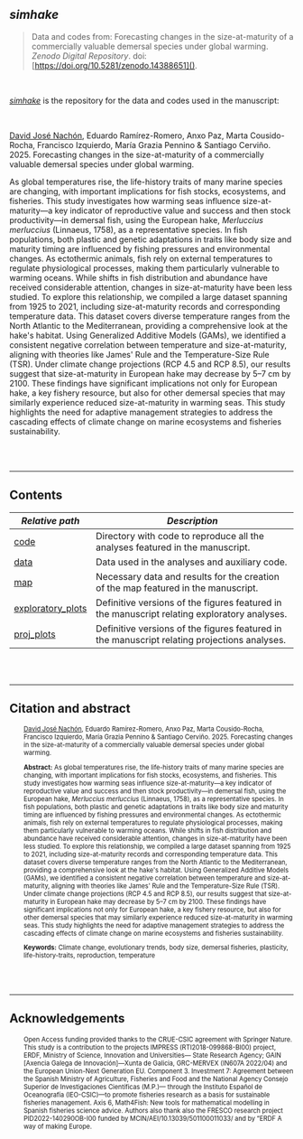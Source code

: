 ## *simhake*

> Data and codes from: Forecasting changes in the size-at-maturity of a commercially valuable demersal species under global warming. *Zenodo Digital Repository*. doi:[https://doi.org/10.5281/zenodo.14388651]().

<br>


[*simhake*](https://github.com/MERVEX-group/simhake) is the repository for the data and codes used in the manuscript:

</br>

[David José Nachón](mailto:davidjose.nachon@gmail.com), Eduardo Ramírez-Romero, Anxo Paz, Marta Cousido-Rocha, Francisco Izquierdo, María Grazia Pennino & Santiago Cerviño. 2025. Forecasting changes in the size-at-maturity of a commercially valuable demersal species under global warming.
                    
As global temperatures rise, the life-history traits of many marine species are changing, with important implications for fish stocks, ecosystems, and fisheries. This study investigates how warming seas influence size-at-maturity—a key indicator of reproductive value and success and then stock productivity—in demersal fish, using the European hake, *Merluccius merluccius* (Linnaeus, 1758), as a representative species. In fish populations, both plastic and genetic adaptations in traits like body size and maturity timing are influenced by fishing pressures and environmental changes. As ectothermic animals, fish rely on external temperatures to regulate physiological processes, making them particularly vulnerable to warming oceans. While shifts in fish distribution and abundance have received considerable attention, changes in size-at-maturity have been less studied. To explore this relationship, we compiled a large dataset spanning from 1925 to 2021, including size-at-maturity records and corresponding temperature data. This dataset covers diverse temperature ranges from the North Atlantic to the Mediterranean, providing a comprehensive look at the hake's habitat. Using Generalized Additive Models (GAMs), we identified a consistent negative correlation between temperature and size-at-maturity, aligning with theories like James' Rule and the Temperature-Size Rule (TSR). Under climate change projections (RCP 4.5 and RCP 8.5), our results suggest that size-at-maturity in European hake may decrease by 5–7 cm by 2100. These findings have significant implications not only for European hake, a key fishery resource, but also for other demersal species that may similarly experience reduced size-at-maturity in warming seas. This study highlights the need for adaptive management strategies to address the cascading effects of climate change on marine ecosystems and fisheries sustainability. 

<br><br>

--------------------------

## Contents


|  *Relative path*  |  *Description*  |
|-------------------|-----------------|
|  [code](./code)  |  Directory with code to reproduce all the analyses featured in the manuscript.  |
|  [data](./data)  |  Data used in the analyses and auxiliary code.  |
|  [map](./map)  |  Necessary data and results for the creation of the map featured in the manuscript.   |
|  [exploratory_plots](./exploratory_plots)  |  Definitive versions of the figures featured in the manuscript relating exploratory analyses.   |
|  [proj_plots](./proj_plots)  |  Definitive versions of the figures featured in the manuscript relating projections analyses.   |

<!-- |  [docs/](./docs)  |  Documents, right now just a presentation.  | -->

<br><br>

--------------------------

## Citation and abstract

<div style="padding-left:5%;font-size:0.8em;">

[David José Nachón](mailto:davidjose.nachon@gmail.com), Eduardo Ramírez-Romero, Anxo Paz, Marta Cousido-Rocha, Francisco Izquierdo, María Grazia Pennino & Santiago Cerviño. 2025. Forecasting changes in the size-at-maturity of a commercially valuable demersal species under global warming.

**Abstract:** As global temperatures rise, the life-history traits of many marine species are changing, with important implications for fish stocks, ecosystems, and fisheries. This study investigates how warming seas influence size-at-maturity—a key indicator of reproductive value and success and then stock productivity—in demersal fish, using the European hake, *Merluccius merluccius* (Linnaeus, 1758), as a representative species. In fish populations, both plastic and genetic adaptations in traits like body size and maturity timing are influenced by fishing pressures and environmental changes. As ectothermic animals, fish rely on external temperatures to regulate physiological processes, making them particularly vulnerable to warming oceans. While shifts in fish distribution and abundance have received considerable attention, changes in size-at-maturity have been less studied. To explore this relationship, we compiled a large dataset spanning from 1925 to 2021, including size-at-maturity records and corresponding temperature data. This dataset covers diverse temperature ranges from the North Atlantic to the Mediterranean, providing a comprehensive look at the hake's habitat. Using Generalized Additive Models (GAMs), we identified a consistent negative correlation between temperature and size-at-maturity, aligning with theories like James' Rule and the Temperature-Size Rule (TSR). Under climate change projections (RCP 4.5 and RCP 8.5), our results suggest that size-at-maturity in European hake may decrease by 5–7 cm by 2100. These findings have significant implications not only for European hake, a key fishery resource, but also for other demersal species that may similarly experience reduced size-at-maturity in warming seas. This study highlights the need for adaptive management strategies to address the cascading effects of climate change on marine ecosystems and fisheries sustainability.
    
**Keywords:** Climate change, evolutionary trends, body size, demersal fisheries, plasticity, life-history-traits, reproduction, temperature

</div>

<br><br>

--------------------------

## Acknowledgements

<div style="padding-left:5%;font-size:0.8em;">

Open Access funding provided thanks to the CRUE-CSIC agreement with Springer Nature. This study is a contribution to the projects IMPRESS (RTI2018-099868-BI00) project, ERDF, Ministry of Science, Innovation and Universities— State Research Agency; GAIN [Axencia Galega de Innovación]—Xunta de Galicia, GRC-MERVEX (IN607A 2022/04) and the European Union-Next Generation EU. Component 3. Investment 7: Agreement between the Spanish Ministry of Agriculture, Fisheries and Food and the National Agency Consejo Superior de Investigaciones Científicas (M.P.)— through the Instituto Español de Oceanografía (IEO-CSIC)—to promote fisheries research as a basis for sustainable fisheries management. Axis 6, Math4Fish: New tools for mathematical modelling in Spanish fisheries science advice. Authors also thank also the FRESCO research project PID2022-140290OB-I00 funded by MCIN/AEI/10.13039/501100011033/ and by “ERDF A way of making Europe.

</div>

<br>

